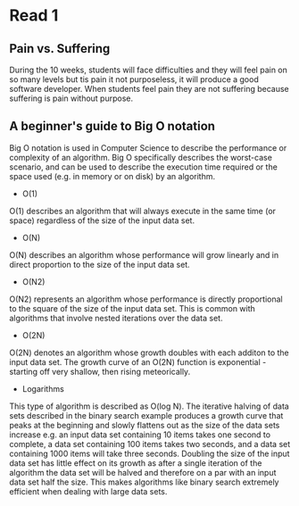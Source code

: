 # Read 1

## Pain vs. Suffering

During the 10 weeks, students will face difficulties and they will feel pain on so many levels but tis pain it not purposeless, it will produce a good software developer. When students feel pain they are not suffering because suffering is pain without purpose.

## A beginner's guide to Big O notation

Big O notation is used in Computer Science to describe the performance or complexity of an algorithm. Big O specifically describes the worst-case scenario, and can be used to describe the execution time required or the space used (e.g. in memory or on disk) by an algorithm.

-	O(1)

O(1) describes an algorithm that will always execute in the same time (or space) regardless of the size of the input data set.



-	O(N)

O(N) describes an algorithm whose performance will grow linearly and in direct proportion to the size of the input data set.

-	O(N2)



O(N2) represents an algorithm whose performance is directly proportional to the square of the size of the input data set. This is common with algorithms that involve nested iterations over the data set.



-	O(2N)

O(2N) denotes an algorithm whose growth doubles with each additon to the input data set. The growth curve of an O(2N) function is exponential - starting off very shallow, then rising meteorically.

-	Logarithms



This type of algorithm is described as O(log N). The iterative halving of data sets described in the binary search example produces a growth curve that peaks at the beginning and slowly flattens out as the size of the data sets increase e.g. an input data set containing 10 items takes one second to complete, a data set containing 100 items takes two seconds, and a data set containing 1000 items will take three seconds. Doubling the size of the input data set has little effect on its growth as after a single iteration of the algorithm the data set will be halved and therefore on a par with an input data set half the size. This makes algorithms like binary search extremely efficient when dealing with large data sets.
